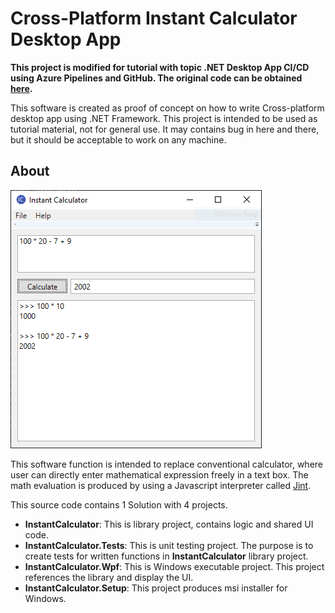 # Cross-Platform Instant Calculator Desktop App

**This project is modified for tutorial with topic .NET Desktop App CI/CD using Azure Pipelines and GitHub. The original code can be obtained [here](https://github.com/junian/instant-calculator).**

This software is created as proof of concept on how to write Cross-platform desktop app using .NET Framework.
This project is intended to be used as tutorial material, not for general use.
It may contains bug in here and there, but it should be acceptable to work on any machine.

## About

![Instant Calculator Windows Preview](https://raw.githubusercontent.com/junian/instant-calculator/gh-pages/img/instant-calculator-preview-01.png)

This software function is intended to replace conventional calculator, where user can directly enter mathematical expression freely in a text box.
The math evaluation is produced by using a Javascript interpreter called [Jint](https://github.com/sebastienros/jint).

This source code contains 1 Solution with 4 projects.

- **InstantCalculator**: This is library project, contains logic and shared UI code.
- **InstantCalculator.Tests**: This is unit testing project. The purpose is to create tests for written functions in **InstantCalculator** library project.
- **InstantCalculator.Wpf**: This is Windows executable project. This project references the library and display the UI.
- **InstantCalculator.Setup**: This project produces msi installer for Windows.
